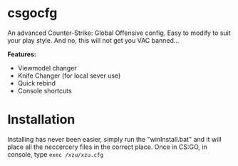 # csgocfg

<p>An advanced Counter-Strike: Global Offensive config.
Easy to modify to suit your play style. And no, this will not get you VAC banned...</p>

**Features:**
* Viewmodel changer
* Knife Changer (for local sever use)
* Quick rebind
* Console shortcuts

# Installation
Installing has never been easier, simply run the "winInstall.bat" and it will place all the neccercery files in the correct place.
Once in CS:GO, in console, type `exec /xzu/xzu.cfg`
